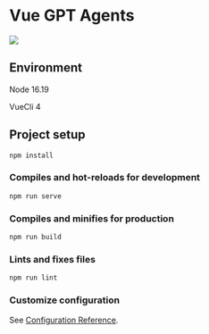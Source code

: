 # Vue GPT Agents

![](https://i.ibb.co/NWPFvcD/image-2024-01-12-17-44-12.png)

## Environment

Node 16.19

VueCli 4

## Project setup
```
npm install
```

### Compiles and hot-reloads for development
```
npm run serve
```

### Compiles and minifies for production
```
npm run build
```

### Lints and fixes files
```
npm run lint
```

### Customize configuration
See [Configuration Reference](https://cli.vuejs.org/config/).

